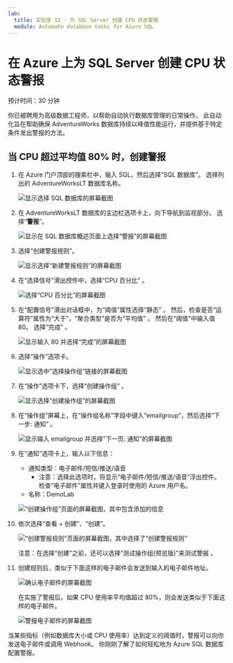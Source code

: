 ```yaml
---
lab:
  title: 实验室 12 - 为 SQL Server 创建 CPU 状态警报
  module: Automate database tasks for Azure SQL
---
```


# 在 Azure 上为 SQL Server 创建 CPU 状态警报

预计时间：30 分钟

你已被聘用为高级数据工程师，以帮助自动执行数据库管理的日常操作。 此自动化旨在帮助确保 AdventureWorks 数据库持续以峰值性能运行，并提供基于特定条件发出警报的方法。

## 当 CPU 超过平均值 80% 时，创建警报

1. 在 Azure 门户顶部的搜索栏中，输入 SQL，然后选择“SQL 数据库”。 选择列出的 AdventureWorksLT 数据库名称。

    ![显示选择 SQL 数据库的屏幕截图](../images/dp-300-module-12-lab-01.png)

1. 在 AdventureWorksLT 数据库的主边栏选项卡上，向下导航到监视部分。 选择“**警报**”。

    ![显示在 SQL 数据库概述页面上选择“警报”的屏幕截图](../images/dp-300-module-12-lab-02.png)

1. 选择“创建警报规则”。

    ![显示选择“新建警报规则”的屏幕截图](../images/dp-300-module-12-lab-03.png)

1. 在“选择信号”滑出控件中，选择“CPU 百分比” 。

    ![选择“CPU 百分比”的屏幕截图](../images/dp-300-module-12-lab-04.png)

1. 在“配置信号”滑出对话框中，为“阈值”属性选择“静态”  。 然后，检查是否“运算符”属性为“大于”，“聚合类型”是否为“平均值”   。 然后在“阈值”中输入值 80。 选择“完成”  。

    ![显示输入 80 并选择“完成”的屏幕截图](../images/dp-300-module-12-lab-05.png)

1. 选择“操作”选项卡。

    ![显示选中“选择操作组”链接的屏幕截图](../images/dp-300-module-12-lab-06.png)

1. 在“操作”选项卡下，选择“创建操作组” 。

    ![显示选择“创建操作组”的屏幕截图](../images/dp-300-module-12-lab-07.png)

1. 在“操作组”屏幕上，在“操作组名称”字段中键入“emailgroup”，然后选择“下一步: 通知”   。

    ![显示输入 emailgroup 并选择“下一页: 通知”的屏幕截图](../images/dp-300-module-12-lab-08.png)

1. 在“通知”选项卡上，输入以下信息：

    - 通知类型：电子邮件/短信/推送/语音
        - 注意：选择此选项时，将显示“电子邮件/短信/推送/语音”浮出控件。 检查“电子邮件”属性并键入登录时使用的 Azure 用户名。
    - 名称：DemoLab

    ![“创建操作组”页面的屏幕截图，其中包含添加的信息](../images/dp-300-module-12-lab-09.png)

1. 依次选择“查看 + 创建”、“创建”。

    ![“创建警报规则”页面的屏幕截图，其中选择了“创建警报规则”](../images/dp-300-module-12-lab-10.png)

    注意：在选择“创建”之前，还可以选择“测试操作组(预览版)”来测试警报  。

1. 创建规则后，类似于下面这样的电子邮件会发送到输入的电子邮件地址。

    ![确认电子邮件的屏幕截图](../images/dp-300-module-12-lab-11.png)

    在实施了警报后，如果 CPU 使用率平均值超过 80%，则会发送类似于下面这样的电子邮件。

    ![警报电子邮件的屏幕截图](../images/dp-300-module-12-lab-12.png)

当某些指标（例如数据库大小或 CPU 使用率）达到定义的阈值时，警报可以向你发送电子邮件或调用 Webhook。 你刚刚了解了如何轻松地为 Azure SQL 数据库配置警报。

